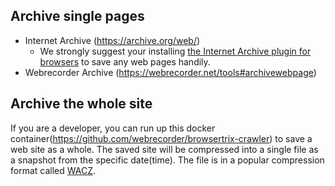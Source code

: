 

## Archive single pages

- Internet Archive (https://archive.org/web/)
    - We strongly suggest your installing [the Internet Archive plugin for browsers](https://github.com/internetarchive/wayback-machine-webextension) to save any web pages handily. 
- Webrecorder Archive (https://webrecorder.net/tools#archivewebpage)

## Archive the whole site

If you are a developer, you can run up this docker container(https://github.com/webrecorder/browsertrix-crawler) to save a web site as a whole. The saved site will be compressed into a single file as a snapshot from the specific date(time). The file is in a popular compression format called [WACZ](https://webrecorder.github.io/wacz-spec/1.1.1/). 






